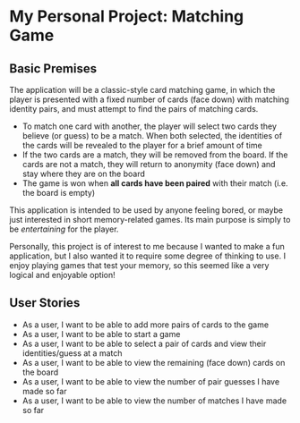 # My Personal Project: Matching Game

## Basic Premises

The application will be a classic-style card matching game, in which the player is presented with a fixed number of cards (face down) with matching identity pairs, and must attempt to find the pairs of matching cards. 
- To match one card with another, the player will select two cards they believe (or guess) to be a match. When both selected, the identities of the cards will be revealed to the player for a brief amount of time
- If the two cards are a match, they will be removed from the board. If the cards are not a match, they will return to anonymity (face down) and stay where they are on the board
- The game is won when **all cards have been paired** with their match (i.e. the board is empty)

This application is intended to be used by anyone feeling bored, or maybe just interested in short memory-related games. Its main purpose is simply to be *entertaining* for the player.

Personally, this project is of interest to me because I wanted to make a fun application, but I also wanted it to require some degree of thinking to use. I enjoy playing games that test your memory, so this seemed like a very logical and enjoyable option!

## User Stories

- As a user, I want to be able to add more pairs of cards to the game
- As a user, I want to be able to start a game
- As a user, I want to be able to select a pair of cards and view their identities/guess at a match
- As a user, I want to be able to view the remaining (face down) cards on the board
- As a user, I want to be able to view the number of pair guesses I have made so far
- As a user, I want to be able to view the number of matches I have made so far
 
